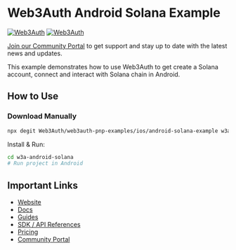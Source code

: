 # Web3Auth Android Solana Example

[![Web3Auth](https://img.shields.io/badge/Web3Auth-SDK-blue)](https://web3auth.io/docs/sdk/pnp/android)
[![Web3Auth](https://img.shields.io/badge/Web3Auth-Community-cyan)](https://community.web3auth.io)

[Join our Community Portal](https://community.web3auth.io/) to get support and stay up to date with the latest news and updates.

This example demonstrates how to use Web3Auth to get create a Solana account, connect and interact with Solana chain in Android.

## How to Use

### Download Manually

```bash
npx degit Web3Auth/web3auth-pnp-examples/ios/android-solana-example w3a-android-solana
```

Install & Run:

```bash
cd w3a-android-solana
# Run project in Android
```

## Important Links

- [Website](https://web3auth.io)
- [Docs](https://web3auth.io/docs)
- [Guides](https://web3auth.io/docs/guides)
- [SDK / API References](https://web3auth.io/docs/sdk)
- [Pricing](https://web3auth.io/pricing.html)
- [Community Portal](https://community.web3auth.io)
